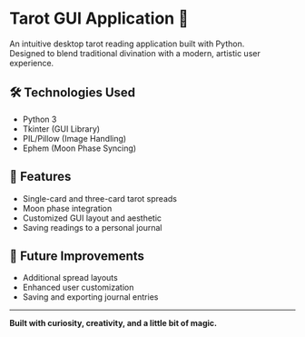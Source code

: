 # Tarot GUI Application 🔮

An intuitive desktop tarot reading application built with Python.  
Designed to blend traditional divination with a modern, artistic user experience.

## 🛠 Technologies Used
- Python 3
- Tkinter (GUI Library)
- PIL/Pillow (Image Handling)
- Ephem (Moon Phase Syncing)

## 🎴 Features
- Single-card and three-card tarot spreads
- Moon phase integration
- Customized GUI layout and aesthetic
- Saving readings to a personal journal

## 🌱 Future Improvements
- Additional spread layouts
- Enhanced user customization
- Saving and exporting journal entries

---

**Built with curiosity, creativity, and a little bit of magic.**

